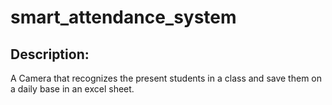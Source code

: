 # smart_attendance_system
## Description:
A Camera that recognizes the present students in a class and save them on a daily base in an excel
sheet.
